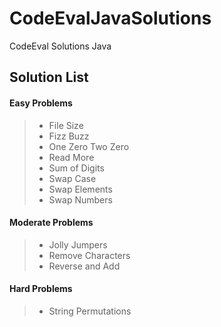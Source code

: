 # CodeEvalJavaSolutions
CodeEval Solutions Java

Solution List
-------------
#### Easy Problems

> - File Size
> - Fizz Buzz
> - One Zero Two Zero
> - Read More
> - Sum of Digits
> - Swap Case
> - Swap Elements
> - Swap Numbers

#### Moderate Problems

> - Jolly Jumpers
> - Remove Characters
> - Reverse and Add

#### Hard Problems

> - String Permutations


